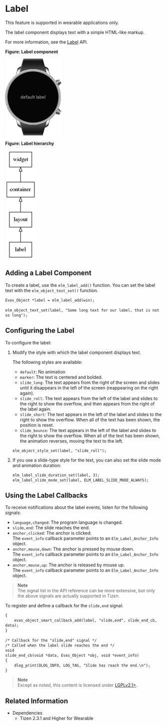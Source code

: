 # Label

This feature is supported in wearable applications only.

The label component displays text with a simple HTML-like markup.

For more information, see the [Label](../../../../../org.tizen.native.wearable.apireference/group__Elm__Label.html) API.

**Figure: Label component**

![Label component](./media/label_wn.png)

**Figure: Label hierarchy**

![Label hierarchy](./media/label_tree.png)

## Adding a Label Component

To create a label, use the `elm_label_add()` function. You can set the label text with the `elm_object_text_set()` function.

```
Evas_Object *label = elm_label_add(win);

elm_object_text_set(label, "Some long text for our label, that is not so long");
```

## Configuring the Label

To configure the label:

1. Modify the style with which the label component displays text.

   The following styles are available:

   - `default`: No animation
   - `marker`: The text is centered and bolded.
   - `slide_long`: The text appears from the right of the screen and slides until it disappears in the left of the screen (reappearing on the right again).
   - `slide_roll`: The text appears from the left of the label and slides to the right to show the overflow, and then appears from the right of the label again.
   - `slide_short`: The text appears in the left of the label and slides to the right to show the overflow. When all of the text has been shown, the position is reset.
   - `slide_bounce`: The text appears in the left of the label and slides to the right to show the overflow. When all of the text has been shown, the animation reverses, moving the text to the left.

   ```
   elm_object_style_set(label, "slide_roll");
   ```

2. If you use a slide-type style for the text, you can also set the slide mode and animation duration:

   ```
   elm_label_slide_duration_set(label, 3);
   elm_label_slide_mode_set(label, ELM_LABEL_SLIDE_MODE_ALWAYS);
   ```

## Using the Label Callbacks

To receive notifications about the label events, listen for the following signals:

- `language,changed`: The program language is changed.
- `slide,end`: The slide reaches the end.
- `anchor,clicked`: The anchor is clicked.  
The `event_info` callback parameter points to an `Elm_Label_Anchor_Info` object.
- `anchor,mouse,down`: The anchor is pressed by mouse down.  
The `event_info` callback parameter points to an `Elm_Label_Anchor_Info` object.
- `anchor,mouse,up`: The anchor is released by mouse up.  
The `event_info` callback parameter points to an `Elm_Label_Anchor_Info` object.

> **Note**  
> The signal list in the API reference can be more extensive, but only the above signals are actually supported in Tizen.

To register and define a callback for the `slide,end` signal:

```
{
    evas_object_smart_callback_add(label, "slide,end", slide_end_cb, data);
}

/* Callback for the "slide,end" signal */
/* Called when the label slide reaches the end */
void
slide_end_cb(void *data, Evas_Object *obj, void *event_info)
{
    dlog_print(DLOG_INFO, LOG_TAG, "Slide has reach the end.\n");
}
```

> **Note**  
> Except as noted, this content is licensed under [LGPLv2.1+](http://opensource.org/licenses/LGPL-2.1).

## Related Information
- Dependencies
  - Tizen 2.3.1 and Higher for Wearable
